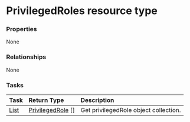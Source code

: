 # PrivilegedRoles resource type



### Properties
None

### Relationships
None


### Tasks

| Task		   | Return Type	|Description|
|:---------------|:--------|:----------|
|[List](../api/privilegedrole_list.md) | [PrivilegedRole](privilegedrole.md) [] |Get privilegedRole object collection. |

<!-- uuid: b1368f6f-fcbe-4b4c-b48f-960f66228678
2015-10-09 18:41:47 UTC -->